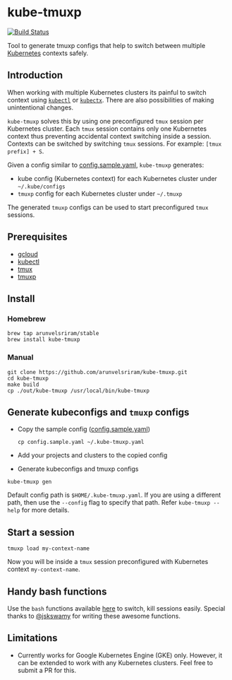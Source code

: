 # kube-tmuxp

[![Build Status](https://travis-ci.org/arunvelsriram/kube-tmuxp.svg?branch=master)](https://travis-ci.org/arunvelsriram/kube-tmuxp)

Tool to generate tmuxp configs that help to switch between multiple [Kubernetes](https://kubernetes.io/) contexts safely.

## Introduction

When working with multiple Kubernetes clusters its painful to switch context using [`kubectl`](https://github.com/kubernetes/kubernetes/tree/master/cmd/kubectl) or [`kubectx`](https://github.com/ahmetb/kubectx). There are also possibilities of making unintentional changes.

`kube-tmuxp` solves this by using one preconfigured `tmux` session per Kubernetes cluster. Each `tmux` session contains only one Kubernetes context thus preventing accidental context switching inside a session. Contexts can be switched by switching `tmux` sessions. For example: `[tmux prefix] + S`.

Given a config similar to [config.sample.yaml](./config.sample.yaml), `kube-tmuxp` generates:

* kube config (Kubernetes context) for each Kubernetes cluster under `~/.kube/configs`
* `tmuxp` config for each Kubernetes cluster under `~/.tmuxp`

The generated `tmuxp` configs can be used to start preconfigured `tmux` sessions.

## Prerequisites

* [gcloud](https://cloud.google.com/sdk/)
* [kubectl](https://kubernetes.io/docs/tasks/tools/install-kubectl/)
* [tmux](https://github.com/tmux/tmux)
* [tmuxp](https://github.com/tmux-python/tmuxp)

## Install

### Homebrew

```
brew tap arunvelsriram/stable
brew install kube-tmuxp
```

### Manual

```
git clone https://github.com/arunvelsriram/kube-tmuxp.git
cd kube-tmuxp
make build
cp ./out/kube-tmuxp /usr/local/bin/kube-tmuxp
```

## Generate kubeconfigs and `tmuxp` configs

* Copy the sample config ([config.sample.yaml](./config.sample.yaml))

  ```
  cp config.sample.yaml ~/.kube-tmuxp.yaml
  ```

* Add your projects and clusters to the copied config
* Generate kubeconfigs and tmuxp configs

```
kube-tmuxp gen
```

Default config path is `$HOME/.kube-tmuxp.yaml`. If you are using a different path, then use the `--config` flag to specify that path. Refer `kube-tmuxp --help` for more details.

## Start a session

```
tmuxp load my-context-name
```

Now you will be inside a `tmux` session preconfigured with Kubernetes context `my-context-name`.

## Handy bash functions

Use the `bash` functions available [here](https://github.com/arunvelsriram/dotfiles/blob/master/bash_it_custom/plugins/kube-tmuxp.plugin.bash) to switch, kill sessions easily. Special thanks to [@jskswamy](https://github.com/jskswamy) for writing these awesome functions.

## Limitations

* Currently works for Google Kubernetes Engine (GKE) only. However, it can be extended to work with any Kubernetes clusters. Feel free to submit a PR for this.
